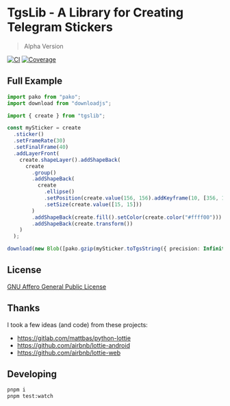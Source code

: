 # TgsLib - A Library for Creating Telegram Stickers

> Alpha Version

[![CI](https://github.com/avoonix/tgslib/actions/workflows/main.yml/badge.svg?branch=master)](https://github.com/avoonix/tgslib/actions/workflows/main.yml)
[![Coverage](https://github.io/avoonix/tgslib/coverage/badge.png)](https://github.io/avoonix/tgslib/coverage/index.html)

## Full Example

```ts
import pako from "pako";
import download from "downloadjs";

import { create } from "tgslib";

const mySticker = create
  .sticker()
  .setFrameRate(30)
  .setFinalFrame(40)
  .addLayerFront(
    create.shapeLayer().addShapeBack(
      create
        .group()
        .addShapeBack(
          create
            .ellipse()
            .setPosition(create.value(156, 156).addKeyframe(10, [356, 156]).addKeyframe(20, [356, 356], "easeInOutCubic").addKeyframe(30, [156, 356]).addKeyframe(40, [156, 156]))
            .setSize(create.value([15, 15]))
        )
        .addShapeBack(create.fill().setColor(create.color("#ffff00")))
        .addShapeBack(create.transform())
    )
  );

download(new Blob([pako.gzip(mySticker.toTgsString({ precision: Infinity }), { level: 9 })]), "sticker.tgs", "application/gzip");
```

## License

[GNU Affero General Public License](https://www.gnu.org/licenses/agpl-3.0.en.html)

## Thanks

I took a few ideas (and code) from these projects:

- https://gitlab.com/mattbas/python-lottie
- https://github.com/airbnb/lottie-android
- https://github.com/airbnb/lottie-web

## Developing

```bash
pnpm i
pnpm test:watch
```
